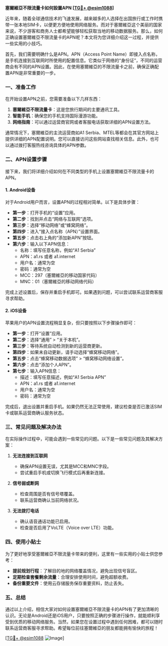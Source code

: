 **塞爾維亞不限流量卡如何設置APN [[TG💪+ @esim1088](https://t.me/s/esim1088)]**

近年来，随着全球通信技术的飞速发展，越来越多的人选择在出国旅行或工作时携带一张本地SIM卡，以便更方便地使用网络服务。而对于塞爾維亞这个美丽的国家来说，不少游客和商务人士都希望能够轻松获取当地的移动数据服务。那么，如何正确设置塞爾維亞不限流量卡的APN呢？本文将为您详细介绍这一过程，并提供一些实用的小技巧。

首先，我们需要明确什么是APN。APN（Access Point Name）即接入点名称，是手机连接到互联网时所使用的配置信息。它类似于网络的“身份证”，不同的运营商会有不同的APN设置。因此，在使用塞爾維亞的不限流量卡之前，确保正确配置APN是非常重要的一步。

### **一、准备工作**

在开始设置APN之前，您需要准备以下几样东西：

1. **塞爾維亞不限流量卡**：这是您旅行期间的主要通讯工具。
2. **智能手机**：确保您的手机支持国际漫游功能。
3. **网络指南**：可以通过运营商官网或者客服电话获取详细的APN设置方法。

通常情况下，塞爾維亞的主流运营商如A1 Serbia、MTEL等都会在其官方网站上提供详细的APN配置说明。您可以直接访问这些网站查找相关信息。此外，也可以通过拨打客服热线咨询具体的APN参数。

### **二、APN设置步骤**

接下来，我们将详细介绍如何在不同类型的手机上设置塞爾維亞不限流量卡的APN。

#### **1. Android设备**

对于Android用户而言，设置APN的过程相对简单。以下是具体步骤：

- **第一步**：打开手机的“设置”应用。
- **第二步**：找到并点击“网络与互联网”选项。
- **第三步**：选择“移动网络”或“蜂窝网络”。
- **第四步**：进入“接入点名称（APN）”设置界面。
- **第五步**：点击右上角的“添加新APN”按钮。
- **第六步**：输入以下APN信息：
  - 名称：填写任意名称，例如“A1 Serbia”
  - APN：a1.rs 或者 a1.internet
  - 用户名：通常为空
  - 密码：通常为空
  - MCC：297（塞爾維亞的移动国家代码）
  - MNC：01（塞爾維亞的移动网络代码）

完成上述设置后，保存并重启手机即可。如果遇到问题，可以尝试联系运营商客服寻求帮助。

#### **2. iOS设备**

苹果用户的APN设置流程稍显复杂，但只要按照以下步骤操作即可：

- **第一步**：打开“设置”应用。
- **第二步**：选择“通用” > “关于本机”。
- **第三步**：等待系统自动检测到新的运营商更新。
- **第四步**：如果未自动更新，请手动选择“蜂窝移动网络”。
- **第五步**：点击“蜂窝移动数据选项” > “蜂窝移动网络设置”。
- **第六步**：点击“添加个人APN”。
- **第七步**：输入APN信息：
  - 描述：填写任意描述，例如“A1 Serbia APN”
  - APN：a1.rs 或者 a1.internet
  - 用户名：通常为空
  - 密码：通常为空

完成后，退出设置并重启手机。如果仍然无法正常使用，建议检查是否已激活SIM卡或联系运营商确认服务状态。

### **三、常见问题及解决办法**

在实际操作过程中，可能会遇到一些常见的问题。以下是一些常见问题及其解决方案：

1. **无法连接到互联网**
   - 确保APN设置无误，尤其是MCC和MNC字段。
   - 尝试重启手机或切换飞行模式后再重新连接。

2. **信号弱或断网**
   - 检查周围是否有信号塔覆盖。
   - 联系运营商确认当前网络状况。

3. **无法拨打电话**
   - 确认语音通话功能已启用。
   - 检查是否启用了VoLTE（Voice over LTE）功能。

### **四、使用小贴士**

为了更好地享受塞爾維亞不限流量卡带来的便利，这里有一些实用的小贴士供您参考：

- **提前规划行程**：了解目的地的网络覆盖情况，避免出现信号盲区。
- **定期检查套餐剩余流量**：合理安排使用时间，避免超额收费。
- **备份重要文件**：使用云存储服务保存重要资料，防止丢失。

### **五、总结**

通过以上介绍，相信大家对如何设置塞爾維亞不限流量卡的APN有了更加清晰的认识。无论是Android还是iOS用户，只要按照正确的步骤进行操作，就能顺利享受到优质的移动网络服务。当然，如果您在设置过程中遇到任何困难，都可以随时联系运营商客服寻求帮助。希望每位前往塞爾維亞的朋友都能拥有愉快的旅程！

[[TG💪+ @esim1088](https://t.me/s/esim1088) ![Image](https://i.postimg.cc/4NQfJmqS/Snipaste-2025-05-13-00-14-12.png)]